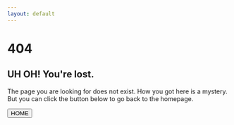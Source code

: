 ```yaml
---
layout: default
---
```


<h1>404</h1>
<h2>UH OH! You're lost.</h2>
<p>The page you are looking for does not exist.
How you got here is a mystery. But you can click the button below
to go back to the homepage.
</p>
<button class="secondary-button href="{{ '/' | relative_url }}">HOME</button>
